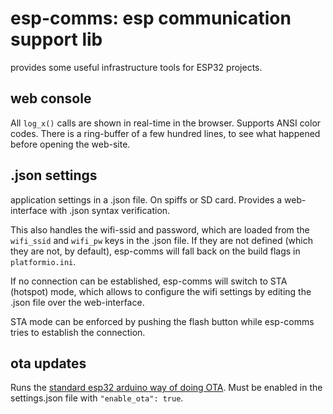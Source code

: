 # esp-comms: esp communication support lib
provides some useful infrastructure tools for ESP32 projects. 

## web console
All `log_x()` calls are shown in real-time in the browser. Supports ANSI color codes. There is a ring-buffer of a few hundred lines, to see what happened before opening the web-site.

## .json settings
application settings in a .json file. On spiffs or SD card. Provides a web-interface with .json syntax verification.

This also handles the wifi-ssid and password, which are loaded from the `wifi_ssid` and `wifi_pw` keys in the .json file. If they are not defined (which they are not, by default), esp-comms will fall back on the build flags in `platformio.ini`. 

If no connection can be established, esp-comms will switch to STA (hotspot) mode, which allows to configure the wifi settings by editing the .json file over the web-interface.

STA mode can be enforced by pushing the flash button while esp-comms tries to establish the connection.

## ota updates
Runs the [standard esp32 arduino way of doing OTA](https://docs.platformio.org/en/latest/platforms/espressif32.html#over-the-air-ota-update). Must be enabled in the settings.json file with `"enable_ota": true`.
